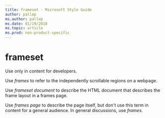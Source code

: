 ```yaml
---
title: frameset - Microsoft Style Guide
author: pallep
ms.author: pallep
ms.date: 01/19/2018
ms.topic: article
ms.prod: non-product-specific
---
```


# frameset

Use only in content for developers. 

Use *frames* to refer to the independently scrollable regions on a webpage. 

Use *frameset document* to describe the HTML document that describes the frame layout in a frames page.

Use *frames page* to describe the page itself, but don't use this term in content for a general audience. In general discussions, use *frames*.
